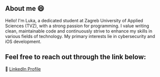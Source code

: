 ## About me 😄
Hello! I'm Luka, a dedicated student at Zagreb University of Applied Sciences (TVZ), with a strong passion for programming. I value writing clean, maintainable code and continuously strive to enhance my skills in various fields of technology. My primary interests lie in cybersecurity and iOS development.

## Feel free to reach out through the link below:

🔗 [LinkedIn Profile](https://www.linkedin.com/in/vinceljluka/)


<!--
**vinceljluka/vinceljluka** is a ✨ _special_ ✨ repository because its `README.md` (this file) appears on your GitHub profile.

Here are some ideas to get you started:

- 🔭 I’m currently working on ...
- 🌱 I’m currently learning ...
- 👯 I’m looking to collaborate on ...
- 🤔 I’m looking for help with ...
- 💬 Ask me about ...
- 📫 How to reach me: ...
- 😄 Pronouns: ...
- ⚡ Fun fact: ...
-->
